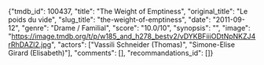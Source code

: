 {"tmdb_id": 100437, "title": "The Weight of Emptiness", "original_title": "Le poids du vide", "slug_title": "the-weight-of-emptiness", "date": "2011-09-12", "genre": "Drame / Familial", "score": "10.0/10", "synopsis": "", "image": "https://image.tmdb.org/t/p/w185_and_h278_bestv2/vDYKBFiiiODtNpNKZJ4rRhDAZl2.jpg", "actors": ["Vassili Schneider (Thomas)", "Simone-Elise Girard (Elisabeth)"], "comments": [], "recommandations_id": []}